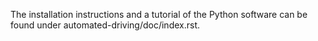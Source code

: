 The installation instructions and a tutorial of the Python software can be found under automated-driving/doc/index.rst.
